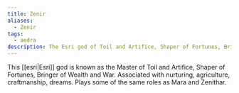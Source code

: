```yaml
---
title: Zenir
aliases:
  - Zenir
tags:
  - aedra
description: The Esri god of Toil and Artifice, Shaper of Fortunes, Bringer of Wealth and War.
---
```

This [[esri|Esri]] god is known as the Master of Toil and Artifice, Shaper of Fortunes, Bringer of Wealth and War. Associated with nurturing, agriculture, craftmanship, dreams. Plays some of the same roles as Mara and Zenithar.